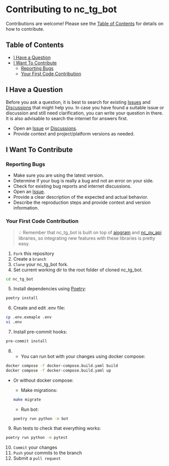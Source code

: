 <!-- omit in toc -->
# Contributing to nc_tg_bot

Contributions are welcome! Please see the [Table of Contents](#table-of-contents) for details on how to contribute.

<!-- omit in toc -->
## Table of Contents

- [I Have a Question](#i-have-a-question)
- [I Want To Contribute](#i-want-to-contribute)
  - [Reporting Bugs](#reporting-bugs)
  - [Your First Code Contribution](#your-first-code-contribution)

## I Have a Question

Before you ask a question, it is best to search for existing [Issues](https://github.com/blvdek/nc_tg_bot/issues) and [Discussions](https://github.com/blvdek/nc_tg_bot/discussions) that might help you. In case you have found a suitable issue or discussion and still need clarification, you can write your question in there. It is also advisable to search the internet for answers first.

- Open an [Issue](https://github.com/blvdek/nc_tg_bot/issues/new) or [Discussions](https://github.com/blvdek/nc_tg_bot/discussions).
- Provide context and project/platform versions as needed.

## I Want To Contribute

### Reporting Bugs

- Make sure you are using the latest version.
- Determine if your bug is really a bug and not an error on your side.
- Check for existing bug reports and internet discussions.
- Open an [Issue](https://github.com/blvdek/nc_tg_bot/issues/new?template=BUG_REPORT.md).
- Provide a clear description of the expected and actual behavior.
- Describe the reproduction steps and provide context and version information.

### Your First Code Contribution

> 💡 Remember that nc_tg_bot is built on top of [aiogram](https://github.com/aiogram/aiogram) and [nc_py_api](https://github.com/cloud-py-api/nc_py_api) libraries, so integrating new features with these libraries is pretty easy.

1. `Fork` this repository
2. Create a `branch`
3. `Clone` your nc_tg_bot fork.
4. Set current working dir to the root folder of cloned nc_tg_bot.
```bash
cd nc_tg_bot
```
5. Install dependencies using [Poetry](https://python-poetry.org "python package manager"):
```bash
poetry install
```
6. Create and edit .env file:
```bash
cp .env.exmaple .env
vi .env
```
7. Install pre-commit hooks:
```bash
pre-commit install
```
8. - You can run bot with your changes using docker compose:
  ```bash
  docker compose -f docker-compose.build.yaml build
  docker compose -f docker-compose.build.yaml up
  ```
 - Or without docker compose:

    * Make migrations:
    ```bash
    make migrate
    ```
    * Run bot:
    ```bash
    poetry run python -m bot
    ```
9. Run tests to check that everything works:
```bash
poetry run python -m pytest
```
10. `Commit` your changes
11. `Push` your commits to the branch
12. Submit a `pull request`
